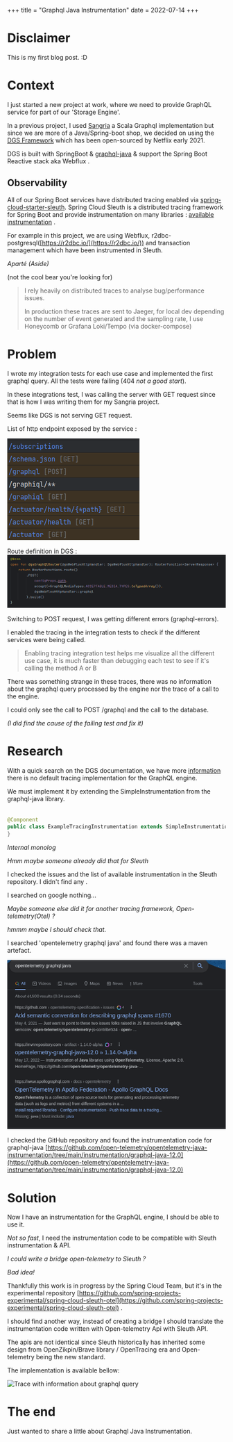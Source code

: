 +++
title = "Graphql Java Instrumentation"
date = 2022-07-14
+++

# Disclaimer

This is my first blog post. :D

# Context

I just started a new project at work, where we need to provide GraphQL service for part of our 'Storage Engine'.

In a previous project, I used [Sangria](https://sangria-graphql.github.io/) a Scala Graphql implementation but since we
are more of a Java/Spring-boot shop, we decided on using the [DGS Framework](https://netflix.github.io/dgs/) which has
been open-sourced by Netflix early 2021.

DGS is built with SpringBoot & [graphql-java](https://github.com/graphql-java/graphql-java.) & support the Spring Boot
Reactive stack aka Webflux .

## Observability

All of our Spring Boot services have distributed tracing enabled
via [spring-cloud-starter-sleuth](https://spring.io/projects/spring-cloud-sleuth).
Spring Cloud Sleuth is a distributed tracing framework for Spring Boot and provide instrumentation on many
libraries : [available instrumentation](https://github.com/spring-cloud/spring-cloud-sleuth/tree/3.1.x/spring-cloud-sleuth-instrumentation/src/main/java/org/springframework/cloud/sleuth/instrument)
.

For example in this project, we are using Webflux, r2dbc-postgresql([https://r2dbc.io/](https://r2dbc.io/)) and
transaction management which have been instrumented in Sleuth.

*Aparté (Aside)*

(not the cool bear you're looking for)
> I rely heavily on distributed traces to analyse bug/performance issues.
>
> In production these traces are sent to Jaeger, for local dev depending on the number of event generated and the
> sampling rate,
> I use Honeycomb or Grafana Loki/Tempo (via docker-compose)

# Problem

I wrote my integration tests for each use case and implemented the first graphql query.
All the tests were failing (404 _not a good start_).

In these integrations test, I was calling the server with GET request since that is how I was writing them for my
Sangria project.

Seems like DGS is not serving GET request.

List of http endpoint exposed by the service :

![list of http endpoint exposed by the service](/img/dgs_endpoint.png)

Route definition in DGS :
![kotlin code showing the definition of the /POST route for path /graphql](/img/dgs_route.png)

Switching to POST request, I was getting different errors (graphql-errors).

I enabled the tracing in the integration tests to check if the different services were being called.
> Enabling tracing integration test helps me visualize all the different use case, it is much faster than debugging each
> test to see if it's calling the method A or B
>
There was something strange in these traces, there was no information about the graphql query processed by the engine
nor the trace of a call to the engine.

I could only see the call to POST /graphql and the call to the database.

_(I did find the cause of the failing test and fix it)_

# Research

With a quick search on the DGS documentation,
we have
more [information](https://netflix.github.io/dgs/advanced/instrumentation/#adding-instrumentation-for-tracing-and-logging)
there is no default tracing implementation for the GraphQL engine.

We must implement it by extending the SimpleInstrumentation from the graphql-java library.

```java

@Component
public class ExampleTracingInstrumentation extends SimpleInstrumentation {
}
```

_Internal monolog_

_Hmm maybe someone already did that for Sleuth_

I checked the issues and the list of available instrumentation in the Sleuth repository. I didn't find any .

I searched on google nothing...

_Maybe someone else did it for another tracing framework, Open-telemetry(Otel) ?_

_hmmm maybe I should check that._

I searched 'opentelemetry graphql java' and found there was a maven artefact.

![Search result](/img/search-opentelementry-graphql-java.png)

I checked the GitHub repository and found the instrumentation code for graphql-java
[https://github.com/open-telemetry/opentelemetry-java-instrumentation/tree/main/instrumentation/graphql-java-12.0](https://github.com/open-telemetry/opentelemetry-java-instrumentation/tree/main/instrumentation/graphql-java-12.0)

# Solution

Now I have an instrumentation for the GraphQL engine, I should be able to use it.

_Not so fast_, I need the instrumentation code to be compatible with Sleuth instrumentation & API.

_I could write a bridge open-telemetry to Sleuth ?_

_Bad idea!_

Thankfully this work is in progress by the Spring Cloud Team, but it's in the experimental
repository [https://github.com/spring-projects-experimental/spring-cloud-sleuth-otel](https://github.com/spring-projects-experimental/spring-cloud-sleuth-otel)
.

I should find another way, instead of creating a bridge I should translate the instrumentation code written with
Open-telemetry Api with Sleuth API.

The apis are not identical since Sleuth historically has inherited some design from OpenZikpin/Brave library /
OpenTracing era and Open-telemetry being the new standard.

The implementation is available bellow:

<script src="https://gist.github.com/W4lspirit/0844f010bafd0f065866892d14a6172c.js"></script>

![Trace with information about graphql query](https://user-images.githubusercontent.com/13579472/176879927-ead26414-74b6-47ac-8060-cedfc12a82a4.png)

# The end

Just wanted to share a little about Graphql Java Instrumentation.
